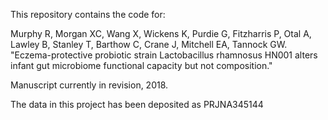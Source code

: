 This repository contains the code for:

Murphy R, Morgan XC, Wang X, Wickens K, Purdie G, Fitzharris P, Otal A, Lawley B, Stanley T, Barthow C, Crane J, Mitchell EA, Tannock GW. "Eczema-protective probiotic strain Lactobacillus rhamnosus HN001 alters infant gut microbiome functional capacity but not composition."

Manuscript currently in revision, 2018.

The data in this project has been deposited as PRJNA345144



